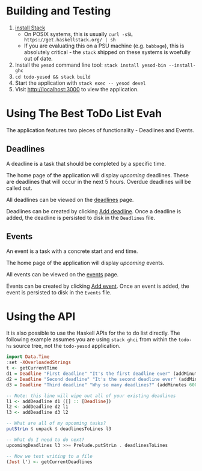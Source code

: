 # Building and Testing

1. [install Stack](https://haskell-lang.org/get-started)
    * On POSIX systems, this is usually `curl -sSL https://get.haskellstack.org/ | sh`
    * If you are evaluating this on a PSU machine (e.g. `babbage`), this is absolutely critical - the `stack` shipped on these systems is woefully out of date.
2. Install the `yesod` command line tool: `stack install yesod-bin --install-ghc`
3. `cd todo-yesod && stack build`
4. Start the application with `stack exec -- yesod devel`
5. Visit [http://localhost:3000]() to view the application.

# Using The Best ToDo List Evah

The application features two pieces of functionality - Deadlines and Events.

## Deadlines

A deadline is a task that should be completed by a specific time.

The home page of the application will display _upcoming_ deadlines. These are deadlines that will occur in the next 5 hours. Overdue deadlines will be called out.

All deadlines can be viewed on the [deadlines](http://localhost:3000/deadline) page.

Deadlines can be created by clicking [Add deadline](http://localhost:3000/deadline/new). Once a deadline is added, the deadline is persisted to disk in the `Deadlines` file.

## Events

An event is a task with a concrete start and end time.

The home page of the application will display _upcoming_ events.

All events can be viewed on the [events](http://localhost/event) page.

Events can be created by clicking [Add event](http://localhost:3000/events/new). Once an event is added, the event is persisted to disk in the `Events` file.

# Using the API

It is also possible to use the Haskell APIs for the to do list directly. The following example assumes you are using `stack ghci` from within the `todo-hs` source tree, not the `todo-yesod` application.

``` haskell
import Data.Time
:set -XOverloadedStrings
t <- getCurrentTime
d1 = Deadline "First deadline" "It's the first deadline ever" (addMinutes 60 t)
d2 = Deadline "Second deadline" "It's the second deadline ever" (addMinutes 180 t)
d3 = Deadline "Third deadline" "Why so many deadlines?" (addMinutes 600 t)

-- Note: this line will wipe out all of your existing deadlines
l1 <- addDeadline d1 ([] :: [Deadline])
l2 <- addDeadline d2 l1
l3 <- addDeadline d3 l2

-- What are all of my upcoming tasks?
putStrLn $ unpack $ deadlinesToLines l3

-- What do I need to do next?
upcomingDeadlines l3 >>= Prelude.putStrLn . deadlinesToLines

-- Now we test writing to a file
(Just l') <- getCurrentDeadlines
```
